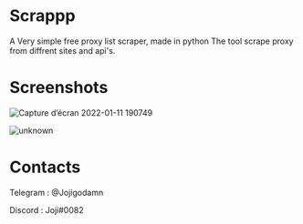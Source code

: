 # Scrappp
A Very simple free proxy list scraper, made in python
The tool scrape proxy from diffrent sites and api's.

# Screenshots

![Capture d’écran 2022-01-11 190749](https://user-images.githubusercontent.com/76626446/148999028-c84922d1-357d-4f46-a015-ff7c2a64ef4d.png)

![unknown](https://user-images.githubusercontent.com/76626446/148999080-30f57162-f3c4-4432-bf37-c9a029eed844.png)

# Contacts

Telegram : @Jojigodamn

Discord : Joji#0082
